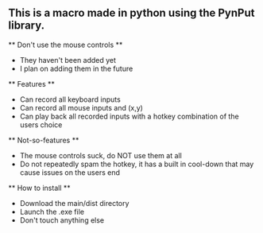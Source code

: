 ## This is a macro made in python using the PynPut library.


** Don't use the mouse controls ** 
- They haven't been added yet
- I plan on adding them in the future

** Features ** 
- Can record all keyboard inputs
- Can record all mouse inputs and (x,y)
- Can play back all recorded inputs with a hotkey combination of the users choice

** Not-so-features ** 
- The mouse controls suck, do NOT use them at all
- Do not repeatedly spam the hotkey, it has a built in cool-down that may cause issues on the users end

** How to install **
- Download the main/dist directory
- Launch the .exe file
- Don't touch anything else
